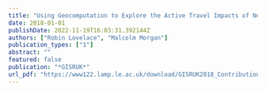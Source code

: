 ```yaml
---
title: "Using Geocomputation to Explore the Active Travel Impacts of New Roads and Railways"
date: 2018-01-01
publishDate: 2022-11-19T16:03:31.392144Z
authors: ["Robin Lovelace", "Malcolm Morgan"]
publication_types: ["1"]
abstract: ""
featured: false
publication: "*GISRUK*"
url_pdf: "https://www122.lamp.le.ac.uk/download/GISRUK2018_Contribution_121.pdf"
---
```


